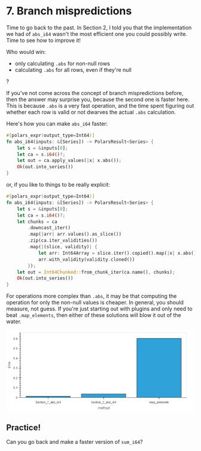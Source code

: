 # 7. Branch mispredictions

Time to go back to the past. In Section 2, I told you that the
implementation we had of `abs_i64` wasn't the most efficient one
you could possibly write. Time to see how to improve it!

Who would win:

- only calculating `.abs` for non-null rows
- calculating `.abs` for all rows, even if they're null

?

If you've not come across the concept of branch mispredictions
before, then the answer may surprise you, because the second
one is faster here. This is because `.abs` is a very fast
operation, and the time spent figuring out whether each row
is valid or not dwarves the actual `.abs` calculation.

Here's how you can make `abs_i64` faster:

```Rust
#[polars_expr(output_type=Int64)]
fn abs_i64(inputs: &[Series]) -> PolarsResult<Series> {
    let s = &inputs[0];
    let ca = s.i64()?;
    let out = ca.apply_values(|x| x.abs());
    Ok(out.into_series())
}
```

or, if you like to things to be really explicit:

```rust
#[polars_expr(output_type=Int64)]
fn abs_i64(inputs: &[Series]) -> PolarsResult<Series> {
    let s = &inputs[0];
    let ca = s.i64()?;
    let chunks = ca
        .downcast_iter()
        .map(|arr| arr.values().as_slice())
        .zip(ca.iter_validities())
        .map(|(slice, validity)| {
            let arr: Int64Array = slice.iter().copied().map(|x| x.abs()).collect_arr();
            arr.with_validity(validity.cloned())
        });
    let out = Int64Chunked::from_chunk_iter(ca.name(), chunks);
    Ok(out.into_series())
}
```

For operations more complex than `.abs`, it may be that computing the operation
for only the non-null values is cheaper. In general, you should
measure, not guess.
If you're just starting out with plugins and only need to beat
`.map_elements`, then either of these solutions will blow it out
of the water.

![](assets/timings.png)

## Practice!

Can you go back and make a faster version of `sum_i64`?
